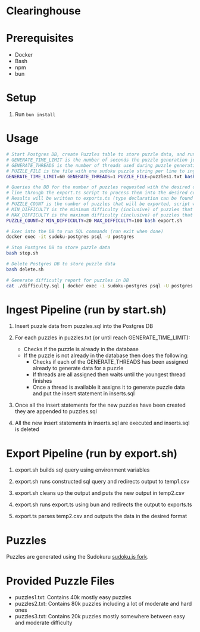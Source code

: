 # Clearinghouse

# Prerequisites

* Docker
* Bash
* npm
* bun

# Setup

1. Run `bun install`

# Usage

```bash
# Start Postgres DB, create Puzzles table to store puzzle data, and run ingest pipeline to load puzzle data
# GENERATE_TIME_LIMIT is the number of seconds the puzzle generation jobs can run before they wind down, defaults to 60
# GENERATE_THREADS is the number of threads used during puzzle generation (in addition to main thread), defaults to 1
# PUZZLE_FILE is the file with one sudoku puzzle string per line to ingest, defaults to puzzles1.txt
GENERATE_TIME_LIMIT=60 GENERATE_THREADS=1 PUZZLE_FILE=puzzles1.txt bash start.sh

# Queries the DB for the number of puzzles requested with the desired difficulty values and then runs each
# line through the export.ts script to process them into the desired compact Puzzle format used by Sudokuru Frontend local database
# Results will be written to exports.ts (type declaration can be found in Puzzle.type.ts)
# PUZZLE_COUNT is the number of puzzles that will be exported, script will fail if not enough puzzles in DB
# MIN_DIFFICULTY is the minimum difficulty (inclusive) of puzzles that will be considered for export
# MAX_DIFFICULTY is the maximum difficulty (inclusive) of puzzles that will be considered for export
PUZZLE_COUNT=2 MIN_DIFFICULTY=20 MAX_DIFFICULTY=100 bash export.sh

# Exec into the DB to run SQL commands (run exit when done)
docker exec -it sudoku-postgres psql -U postgres

# Stop Postgres DB to store puzzle data
bash stop.sh

# Delete Postgres DB to store puzzle data
bash delete.sh

# Generate difficutly report for puzzles in DB
cat ./difficulty.sql | docker exec -i sudoku-postgres psql -U postgres -d postgres > DifficultyReport.txt
```

# Ingest Pipeline (run by start.sh)

1. Insert puzzle data from puzzles.sql into the Postgres DB

2. For each puzzles in puzzles.txt (or until reach GENERATE_TIME_LIMIT):
	* Checks if the puzzle is already in the database
	* If the puzzle is not already in the database then does the following:
		* Checks if each of the GENERATE_THREADS has been assigned already to generate data for a puzzle
		* If threads are all assigned then waits until the youngest thread finishes
		* Once a thread is available it assigns it to generate puzzle data and put the insert statement in inserts.sql

3. Once all the insert statements for the new puzzles have been created they are appended to puzzles.sql

4. All the new insert statements in inserts.sql are executed and inserts.sql is deleted

# Export Pipeline (run by export.sh)

1. export.sh builds sql query using environment variables 

2. export.sh runs constructed sql query and redirects output to temp1.csv

3. export.sh cleans up the output and puts the new output in temp2.csv

4. export.sh runs export.ts using bun and redirects the output to exports.ts

5. export.ts parses temp2.csv and outputs the data in the desired format

# Puzzles

Puzzles are generated using the Sudokuru [sudoku.js fork](https://github.com/Sudokuru/sudoku.js).

# Provided Puzzle Files

- puzzles1.txt: Contains 40k mostly easy puzzles
- puzzles2.txt: Contains 80k puzzles including a lot of moderate and hard ones
- puzzles3.txt: Contains 20k puzzles mostly somewhere between easy and moderate difficulty